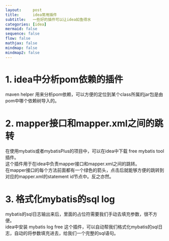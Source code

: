 ```yaml
---
layout:     post
title:      idea常用插件
subtitle:   一些好的插件可以让idea如鱼得水
categories: [idea]
mermaid: false
sequence: false
flow: false
mathjax: false
mindmap: false
mindmap2: false
---
```


# 1. idea中分析pom依赖的插件
maven helper 用来分析pom依赖，可以方便的定位到某个class所属的jar包是由pom中哪个依赖树导入的。

# 2. mapper接口和mapper.xml之间的跳转
在使用mybatis或者mybatisPlus的项目中，可以在idea中下载 free mybatis tool 插件。   
这个插件用于在idea中负责mapper接口和mapper.xml之间的跳转。   
在mapper接口的每个方法前面都有一个绿色的箭头，点击后就能够方便的跳转到对应的mapper.xml的statement id节点中。反之亦然。   

# 3. 格式化mybatis的sql log
mybatis的sql日志输出来后，里面的占位符需要我们手动去填充参数，很不方便。   
idea中安装 mybatis log free 这个插件，可以自动帮我们格式化mybatis的sql日志，自动的将参数填充进去，给我们一个完整的sql语句。   